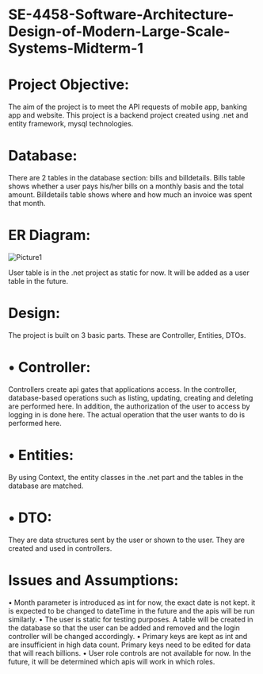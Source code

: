 # SE-4458-Software-Architecture-Design-of-Modern-Large-Scale-Systems-Midterm-1
# Project Objective: 
The aim of the project is to meet the API requests of mobile app, banking app and website. This project is a backend project created using .net and entity framework, mysql technologies. 
# Database: 
There are 2 tables in the database section: bills and billdetails. Bills table shows whether a user pays his/her bills on a monthly basis and the total amount. Billdetails table shows where and how much an invoice was spent that month.

# ER Diagram:

 ![Picture1](https://github.com/kubranurcivelek/SE-4458-Software-Architecture-Design-of-Modern-Large-Scale-Systems-Midterm-1/assets/76735018/4588cebd-2156-4cc8-9974-a2c7a2b01dea)

User table is in the .net project as static for now. It will be added as a user table in the future.

# Design:
The project is built on 3 basic parts. These are Controller, Entities, DTOs.
# •	Controller:
 Controllers create api gates that applications access. In the controller, database-based operations such as listing, updating, creating and deleting are performed  here. In addition, the authorization of the user to access by logging in is done here. The actual operation that the user wants to do is performed here.
# •	Entities: 
  By using Context, the entity classes in the .net part and the tables in the database are matched.
# •	DTO: 
  They are data structures sent by the user or shown to the user. They are created and used in controllers.

# Issues and Assumptions: 
•	Month parameter is introduced as int for now, the exact date is not kept. it is expected to be changed to dateTime in the future and the apis will be run similarly. 
•	The user is static for testing purposes. A table will be created in the database so that the user can be added and removed and the login controller will be changed accordingly.
•	Primary keys are kept as int and are insufficient in high data count. Primary keys need to be edited for data that will reach billions.
•	User role controls are not available for now. In the future, it will be determined which apis will work in which roles.


